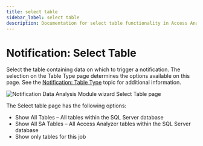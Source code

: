 ```yaml
---
title: select table
sidebar_label: select table
description: Documentation for select table functionality in Access Analyzer including configuration and usage information.
---
```


# Notification: Select Table

Select the table containing data on which to trigger a notification. The selection on the Table Type
page determines the options available on this page. See the
[Notification: Table Type](/docs/accessanalyzer/12.0/analysis/notification/table-type.md) topic for additional information.

![Notification Data Analysis Module wizard Select Table page](/img/product_docs/accessanalyzer/admin/analysis/notification/selecttable.webp)

The Select table page has the following options:

- Show All Tables – All tables within the SQL Server database
- Show All SA Tables – All Access Analyzer tables within the SQL Server database
- Show only tables for this job
